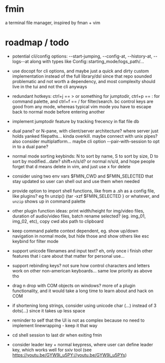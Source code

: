 # fmin

a terminal file manager, inspired by fman + vim

# roadmap / todo

- potential cli/config options: --start-jumping, --config-at, --history-at, --logs--at
along with types like Config::starting_mode/logs_path/...

- use docopt for cli options, and maybe just a quick and dirty custom implementation instead of the full library/dsl since that repo sounded problematic and not worth a dependency, and most complexity should live in the tui and not the cli anyways

- redundant hotkeys: ctrl+j == > or something for jumptodir, ctrl+p == : for command palette, and ctrl+f == / for filter/search. bc control keys are good from any mode, whereas typical vim mode you have to escape back to normal mode before entering another

- implement jumptodir feature by tracking frecency in flat file db

- dual pane? or N-pane, with client/server architecture? where server just holds yanked filepaths... kinda overkill. maybe connect with unix pipes? also consider multiplatform... maybe cli option --pair-with-session to opt in to a dual pane?

- normal mode sorting keybinds: N to sort by name, S to sort by size, D to sort by modified...date? shift+n/s/d? or normal n/s/d, and hope people forget that d means delete in vim, and just use x for delete

- consider using two env vars $FMIN_CWD and $FMIN_SELECTED that stay updated so user can shell out and use them when needed

- provide option to import shell functions, like from a .sh as a config file, like plugins? eg fn unzip() {tar -xzf $FMIN_SELECTED } or whatever, and `unzip` shows up in command palette

- other plugin function ideas: print width/height for img/video files, duration of audio/video files, batch rename selected? (eg. img_01, img_02, etc), copy cwd abs path to clipboard

- keep command palette context dependent, eg. show up/down navigation in normal mode, but hide those and show others like esc keybind for filter mode

- support unicode filenames and input text? eh, only once i finish other features that i care about that matter for personal use...

- support rebinding keys? not sure how control characters and letters work on other non-american keyboards... same low priority as above tho

- drag n drop with COM objects on windows? more of a plugin functionality, and it would take a long time to learn about and hack on COM

- if shortening long strings, consider using unicode char (…) instead of 3 dots(...) since it takes up less space

- reminder to self that the UI is not as complex because no need to implement linewrapping - keep it that way 

- cd shell session to last dir when exiting fmin

- consider leader key + normal keypress, where user can define leader key, which works well for sxiv tool (see https://youtu.be/GYW9i_u5PY://youtu.be/GYW9i_u5PYs) 
